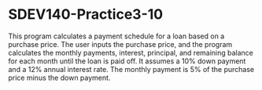 # SDEV140-Practice3-10

This program calculates a payment schedule for a loan based on a purchase price. The user inputs the purchase price, and the program calculates the monthly payments, interest, principal, and remaining balance for each month until the loan is paid off. It assumes a 10% down payment and a 12% annual interest rate. The monthly payment is 5% of the purchase price minus the down payment.
 
